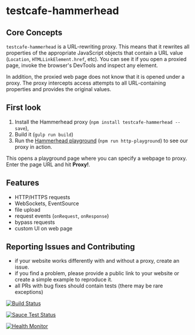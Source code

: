 # testcafe-hammerhead

## Core Concepts

`testcafe-hammerhead` is a URL-rewriting proxy. This means that it rewrites all properties of the appropriate JavaScript objects that contain a URL value (`Location`, `HTMLLinkElement.href`, etc). You can see it if you open a proxied page, invoke the browser's DevTools and inspect any element.

In addition, the proxied web page does not know that it is opened under a proxy. The proxy intercepts access attempts to all URL-containing properties and provides the original values.

## First look
1. Install the Hammerhead proxy (`npm install testcafe-hammerhead --save`), 
2. Build it (`gulp run build`)
3. Run the [Hammerhead playground](https://github.com/DevExpress/testcafe-hammerhead/blob/master/test/playground/server.js) (`npm run http-playground`) to see our proxy in action.

This opens a playground page where you can specify a webpage to proxy. Enter the page URL and hit **Proxy!**.

## Features

* HTTP/HTTPS requests
* WebSockets, EventSource
* file upload
* request events (`onRequest`, `onResponse`)
* bypass requests
* custom UI on web page

##  Reporting Issues and Contributing

* if your website works differently with and without a proxy, create an issue.
* if you find a problem, please provide a public link to your website or create a simple example to reproduce it.
* all PRs with bug fixes should contain tests (there may be rare exceptions)

[![Build Status](https://travis-ci.org/DevExpress/testcafe-hammerhead.svg)](https://travis-ci.org/DevExpress/testcafe-hammerhead)

[![Sauce Test Status](https://saucelabs.com/browser-matrix/testcafebot.svg)](https://saucelabs.com/u/testcafebot)

[![Health Monitor](https://testcafe-hhhm.devexpress.com/badge/last-commit.svg)](https://testcafe-hhhm.devexpress.com)


